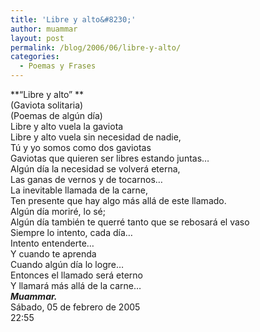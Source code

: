 ```yaml
---
title: 'Libre y alto&#8230;'
author: muammar
layout: post
permalink: /blog/2006/06/libre-y-alto/
categories:
  - Poemas y Frases
---
```

**&#8220;Libre y alto&#8221; **  
(Gaviota solitaria)  
(Poemas de algún día)  
Libre y alto vuela la gaviota  
Libre y alto vuela sin necesidad de nadie,  
Tú y yo somos como dos gaviotas  
Gaviotas que quieren ser libres estando juntas…  
Algún día la necesidad se volverá eterna,  
Las ganas de vernos y de tocarnos…  
La inevitable llamada de la carne,  
Ten presente que hay algo más allá de este llamado.  
Algún día moriré, lo sé;  
Algún día también te querré tanto que se rebosará el vaso  
Siempre lo intento, cada día…  
Intento entenderte…  
Y cuando te aprenda  
Cuando algún día lo logre…  
Entonces el llamado será eterno  
Y llamará más allá de la carne…  
***Muammar.***  
Sábado, 05 de febrero de 2005  
22:55